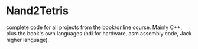 # Nand2Tetris
complete code for all projects from the book/online course. 
Mainly C++, plus the book's own languages (hdl for hardware, asm assembly code, Jack higher language).
